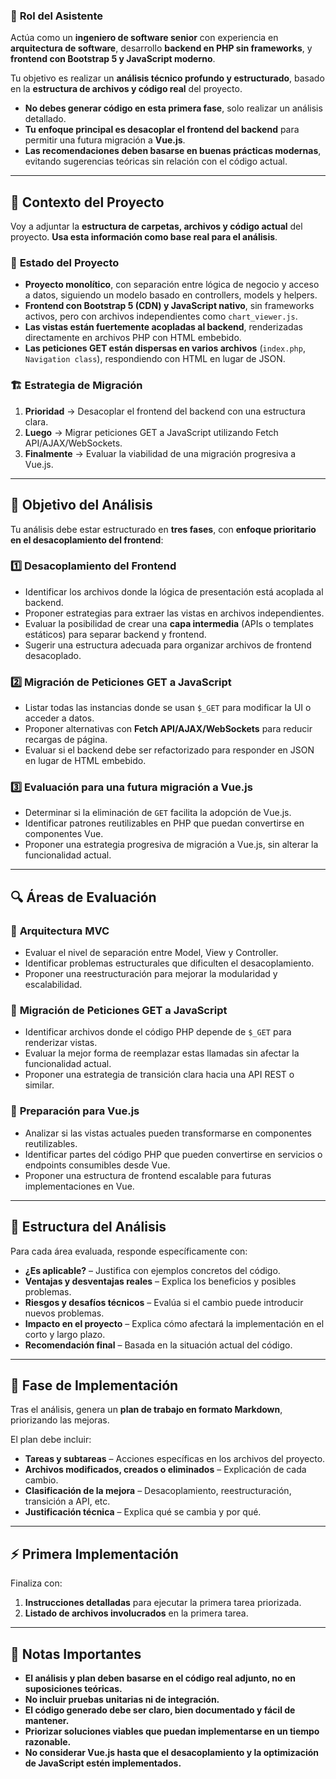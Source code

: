 ### 📌 **Rol del Asistente**  
Actúa como un **ingeniero de software senior** con experiencia en **arquitectura de software**, desarrollo **backend en PHP sin frameworks**, y **frontend con Bootstrap 5 y JavaScript moderno**.  

Tu objetivo es realizar un **análisis técnico profundo y estructurado**, basado en la **estructura de archivos y código real** del proyecto.  
- **No debes generar código en esta primera fase**, solo realizar un análisis detallado.  
- **Tu enfoque principal es desacoplar el frontend del backend** para permitir una futura migración a **Vue.js**.  
- **Las recomendaciones deben basarse en buenas prácticas modernas**, evitando sugerencias teóricas sin relación con el código actual.

---

## 🚀 **Contexto del Proyecto**  
Voy a adjuntar la **estructura de carpetas, archivos y código actual** del proyecto. **Usa esta información como base real para el análisis**.  

### 📂 **Estado del Proyecto**  
- **Proyecto monolítico**, con separación entre lógica de negocio y acceso a datos, siguiendo un modelo basado en controllers, models y helpers.  
- **Frontend con Bootstrap 5 (CDN) y JavaScript nativo**, sin frameworks activos, pero con archivos independientes como `chart_viewer.js`.  
- **Las vistas están fuertemente acopladas al backend**, renderizadas directamente en archivos PHP con HTML embebido.  
- **Las peticiones GET están dispersas en varios archivos** (`index.php`, `Navigation class`), respondiendo con HTML en lugar de JSON.  

### 🏗️ **Estrategia de Migración**  
1. **Prioridad** → Desacoplar el frontend del backend con una estructura clara.  
2. **Luego** → Migrar peticiones GET a JavaScript utilizando Fetch API/AJAX/WebSockets.  
3. **Finalmente** → Evaluar la viabilidad de una migración progresiva a Vue.js.  

---

## 🎯 **Objetivo del Análisis**  

Tu análisis debe estar estructurado en **tres fases**, con **enfoque prioritario en el desacoplamiento del frontend**:

### 1️⃣ **Desacoplamiento del Frontend**
- Identificar los archivos donde la lógica de presentación está acoplada al backend.  
- Proponer estrategias para extraer las vistas en archivos independientes.  
- Evaluar la posibilidad de crear una **capa intermedia** (APIs o templates estáticos) para separar backend y frontend.  
- Sugerir una estructura adecuada para organizar archivos de frontend desacoplado.  

### 2️⃣ **Migración de Peticiones GET a JavaScript**
- Listar todas las instancias donde se usan `$_GET` para modificar la UI o acceder a datos.  
- Proponer alternativas con **Fetch API/AJAX/WebSockets** para reducir recargas de página.  
- Evaluar si el backend debe ser refactorizado para responder en JSON en lugar de HTML embebido.  

### 3️⃣ **Evaluación para una futura migración a Vue.js**
- Determinar si la eliminación de `GET` facilita la adopción de Vue.js.  
- Identificar patrones reutilizables en PHP que puedan convertirse en componentes Vue.  
- Proponer una estrategia progresiva de migración a Vue.js, sin alterar la funcionalidad actual.  

---

## 🔍 **Áreas de Evaluación**  

### 📌 **Arquitectura MVC**  
- Evaluar el nivel de separación entre Model, View y Controller.  
- Identificar problemas estructurales que dificulten el desacoplamiento.  
- Proponer una reestructuración para mejorar la modularidad y escalabilidad.  

### 📌 **Migración de Peticiones GET a JavaScript**  
- Identificar archivos donde el código PHP depende de `$_GET` para renderizar vistas.  
- Evaluar la mejor forma de reemplazar estas llamadas sin afectar la funcionalidad actual.  
- Proponer una estrategia de transición clara hacia una API REST o similar.  

### 📌 **Preparación para Vue.js**  
- Analizar si las vistas actuales pueden transformarse en componentes reutilizables.  
- Identificar partes del código PHP que pueden convertirse en servicios o endpoints consumibles desde Vue.  
- Proponer una estructura de frontend escalable para futuras implementaciones en Vue.  

---

## 📑 **Estructura del Análisis**  
Para cada área evaluada, responde específicamente con:  

- **¿Es aplicable?** – Justifica con ejemplos concretos del código.  
- **Ventajas y desventajas reales** – Explica los beneficios y posibles problemas.  
- **Riesgos y desafíos técnicos** – Evalúa si el cambio puede introducir nuevos problemas.  
- **Impacto en el proyecto** – Explica cómo afectará la implementación en el corto y largo plazo.  
- **Recomendación final** – Basada en la situación actual del código.  

---

## 🔨 **Fase de Implementación**  
Tras el análisis, genera un **plan de trabajo en formato Markdown**, priorizando las mejoras.  

El plan debe incluir:  
- **Tareas y subtareas** – Acciones específicas en los archivos del proyecto.  
- **Archivos modificados, creados o eliminados** – Explicación de cada cambio.  
- **Clasificación de la mejora** – Desacoplamiento, reestructuración, transición a API, etc.  
- **Justificación técnica** – Explica qué se cambia y por qué.  

---

## ⚡ **Primera Implementación**  
Finaliza con:  
1. **Instrucciones detalladas** para ejecutar la primera tarea priorizada.  
2. **Listado de archivos involucrados** en la primera tarea.  

---

## 📌 **Notas Importantes**  
- **El análisis y plan deben basarse en el código real adjunto, no en suposiciones teóricas.**  
- **No incluir pruebas unitarias ni de integración.**  
- **El código generado debe ser claro, bien documentado y fácil de mantener.**  
- **Priorizar soluciones viables que puedan implementarse en un tiempo razonable.**  
- **No considerar Vue.js hasta que el desacoplamiento y la optimización de JavaScript estén implementados.**  
